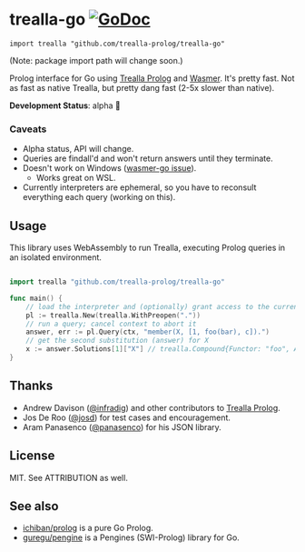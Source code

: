 # trealla-go [![GoDoc](https://godoc.org/github.com/trealla-prolog/trealla-go?status.svg)](https://godoc.org/github.com/trealla-prolog/trealla-go)
`import trealla "github.com/trealla-prolog/trealla-go"`

(Note: package import path will change soon.)

Prolog interface for Go using [Trealla Prolog](https://github.com/trealla-prolog/trealla) and [Wasmer](https://github.com/wasmerio/wasmer-go).
It's pretty fast. Not as fast as native Trealla, but pretty dang fast (2-5x slower than native).

**Development Status**: alpha 🤠

### Caveats

- Alpha status, API will change.
- Queries are findall'd and won't return answers until they terminate.
- Doesn't work on Windows ([wasmer-go issue](https://github.com/wasmerio/wasmer-go/issues/69)).
	- Works great on WSL.
- Currently interpreters are ephemeral, so you have to reconsult everything each query (working on this).

## Usage

This library uses WebAssembly to run Trealla, executing Prolog queries in an isolated environment.

```go

import trealla "github.com/trealla-prolog/trealla-go"

func main() {
	// load the interpreter and (optionally) grant access to the current directory
	pl := trealla.New(trealla.WithPreopen("."))
	// run a query; cancel context to abort it
	answer, err := pl.Query(ctx, "member(X, [1, foo(bar), c]).")
	// get the second substitution (answer) for X
	x := answer.Solutions[1]["X"] // trealla.Compound{Functor: "foo", Args: ["bar"]}
}
```

## Thanks
 
- Andrew Davison ([@infradig](https://github.com/infradig)) and other contributors to [Trealla Prolog](https://github.com/trealla-prolog/trealla).
- Jos De Roo ([@josd](https://github.com/josd)) for test cases and encouragement.
- Aram Panasenco ([@panasenco](https://github.com/panasenco)) for his JSON library.

## License

MIT. See ATTRIBUTION as well.

## See also

- [ichiban/prolog](https://github.com/ichiban/prolog) is a pure Go Prolog.
- [guregu/pengine](https://github.com/guregu/pengine) is a Pengines (SWI-Prolog) library for Go.
